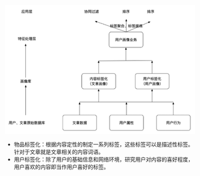 ![image-20200904184649192](构建画像.assets/1.png)

- 物品标签化：根据内容定性的制定一系列标签，这些标签可以是描述性标签。针对于文章就是文章相关的内容词语。
- 用户标签化：除了用户的基础信息和网络环境，研究用户对内容的喜好程度，用户喜欢的内容即当作用户喜好的标签。